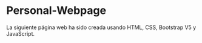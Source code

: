 # Personal-Webpage
La siguiente página web ha sido creada usando HTML, CSS, Bootstrap V5 y JavaScript.
